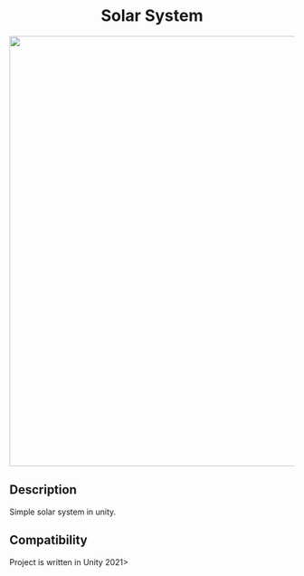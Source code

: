 <h1 align="center">Solar System</h1>

<p align="center">
  <img src=".github/images/gameplay.gif" width="760">
</p>

## Description
Simple solar system in unity.

## Compatibility
Project is written in Unity 2021>